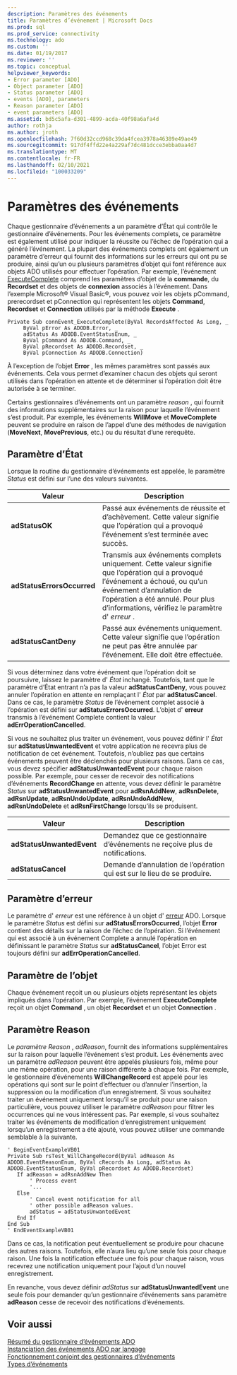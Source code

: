 ```yaml
---
description: Paramètres des événements
title: Paramètres d’événement | Microsoft Docs
ms.prod: sql
ms.prod_service: connectivity
ms.technology: ado
ms.custom: ''
ms.date: 01/19/2017
ms.reviewer: ''
ms.topic: conceptual
helpviewer_keywords:
- Error parameter [ADO]
- Object parameter [ADO]
- Status parameter [ADO]
- events [ADO], parameters
- Reason parameter [ADO]
- event parameters [ADO]
ms.assetid: bd5c5afa-d301-4899-acda-40f98a6afa4d
author: rothja
ms.author: jroth
ms.openlocfilehash: 7f60d32ccd968c39da4fcea3978a46389e49ae49
ms.sourcegitcommit: 917df4ffd22e4a229af7dc481dcce3ebba0aa4d7
ms.translationtype: MT
ms.contentlocale: fr-FR
ms.lasthandoff: 02/10/2021
ms.locfileid: "100033209"
---
```

# <a name="event-parameters"></a>Paramètres des événements
Chaque gestionnaire d’événements a un paramètre d’État qui contrôle le gestionnaire d’événements. Pour les événements complets, ce paramètre est également utilisé pour indiquer la réussite ou l’échec de l’opération qui a généré l’événement. La plupart des événements complets ont également un paramètre d’erreur qui fournit des informations sur les erreurs qui ont pu se produire, ainsi qu’un ou plusieurs paramètres d’objet qui font référence aux objets ADO utilisés pour effectuer l’opération. Par exemple, l’événement [ExecuteComplete](../../reference/ado-api/executecomplete-event-ado.md) comprend les paramètres d’objet de la **commande**, du **Recordset** et des objets de **connexion** associés à l’événement. Dans l’exemple Microsoft® Visual Basic®, vous pouvez voir les objets pCommand, prerecordset et pConnection qui représentent les objets **Command**, **Recordset** et **Connection** utilisés par la méthode **Execute** .  
  
```  
Private Sub connEvent_ExecuteComplete(ByVal RecordsAffected As Long, _  
     ByVal pError As ADODB.Error, _  
     adStatus As ADODB.EventStatusEnum, _  
     ByVal pCommand As ADODB.Command, _  
     ByVal pRecordset As ADODB.Recordset, _  
     ByVal pConnection As ADODB.Connection)  
```  
  
 À l’exception de l’objet **Error** , les mêmes paramètres sont passés aux événements. Cela vous permet d’examiner chacun des objets qui seront utilisés dans l’opération en attente et de déterminer si l’opération doit être autorisée à se terminer.  
  
 Certains gestionnaires d’événements ont un paramètre *reason* , qui fournit des informations supplémentaires sur la raison pour laquelle l’événement s’est produit. Par exemple, les événements **WillMove** et **MoveComplete** peuvent se produire en raison de l’appel d’une des méthodes de navigation (**MoveNext**, **MovePrevious**, etc.) ou du résultat d’une rerequête.  
  
## <a name="status-parameter"></a>Paramètre d’État  
 Lorsque la routine du gestionnaire d’événements est appelée, le paramètre *Status* est défini sur l’une des valeurs suivantes.  
  
|Valeur|Description|  
|-----------|-----------------|  
|**adStatusOK**|Passé aux événements de réussite et d’achèvement. Cette valeur signifie que l’opération qui a provoqué l’événement s’est terminée avec succès.|  
|**adStatusErrorsOccurred**|Transmis aux événements complets uniquement. Cette valeur signifie que l’opération qui a provoqué l’événement a échoué, ou qu’un événement d’annulation de l’opération a été annulé. Pour plus d’informations, vérifiez le paramètre d' *erreur* .|  
|**adStatusCantDeny**|Passé aux événements uniquement. Cette valeur signifie que l’opération ne peut pas être annulée par l’événement. Elle doit être effectuée.|  
  
 Si vous déterminez dans votre événement que l’opération doit se poursuivre, laissez le paramètre d' *État* inchangé. Toutefois, tant que le paramètre d’État entrant n’a pas la valeur **adStatusCantDeny**, vous pouvez annuler l’opération en attente en remplaçant l' *État* par **adStatusCancel**. Dans ce cas, le paramètre *Status* de l’événement complet associé à l’opération est défini sur **adStatusErrorsOccurred**. L’objet d' **erreur** transmis à l’événement Complete contient la valeur **adErrOperationCancelled**.  
  
 Si vous ne souhaitez plus traiter un événement, vous pouvez définir l' *État* sur **adStatusUnwantedEvent** et votre application ne recevra plus de notification de cet événement. Toutefois, n’oubliez pas que certains événements peuvent être déclenchés pour plusieurs raisons. Dans ce cas, vous devez spécifier **adStatusUnwantedEvent** pour chaque raison possible. Par exemple, pour cesser de recevoir des notifications d’événements **RecordChange** en attente, vous devez définir le paramètre *Status* sur **adStatusUnwantedEvent** pour **adRsnAddNew**, **adRsnDelete**, **adRsnUpdate**, **adRsnUndoUpdate**, **adRsnUndoAddNew**, **adRsnUndoDelete** et **adRsnFirstChange** lorsqu’ils se produisent.  
  
|Valeur|Description|  
|-----------|-----------------|  
|**adStatusUnwantedEvent**|Demandez que ce gestionnaire d’événements ne reçoive plus de notifications.|  
|**adStatusCancel**|Demande d’annulation de l’opération qui est sur le lieu de se produire.|  
  
## <a name="error-parameter"></a>Paramètre d’erreur  
 Le paramètre d' *erreur* est une référence à un objet d' [erreur](../../reference/ado-api/error-object.md) ADO. Lorsque le paramètre *Status* est défini sur **adStatusErrorsOccurred**, l’objet **Error** contient des détails sur la raison de l’échec de l’opération. Si l’événement qui est associé à un événement Complete a annulé l’opération en définissant le paramètre *Status* sur **adStatusCancel**, l’objet Error est toujours défini sur **adErrOperationCancelled**.  
  
## <a name="object-parameter"></a>Paramètre de l’objet  
 Chaque événement reçoit un ou plusieurs objets représentant les objets impliqués dans l’opération. Par exemple, l’événement **ExecuteComplete** reçoit un objet **Command** , un objet **Recordset** et un objet **Connection** .  
  
## <a name="reason-parameter"></a>Paramètre Reason  
 Le *paramètre Reason* , *adReason*, fournit des informations supplémentaires sur la raison pour laquelle l’événement s’est produit. Les événements avec un paramètre *adReason* peuvent être appelés plusieurs fois, même pour une même opération, pour une raison différente à chaque fois. Par exemple, le gestionnaire d’événements **WillChangeRecord** est appelé pour les opérations qui sont sur le point d’effectuer ou d’annuler l’insertion, la suppression ou la modification d’un enregistrement. Si vous souhaitez traiter un événement uniquement lorsqu’il se produit pour une raison particulière, vous pouvez utiliser le paramètre *adReason* pour filtrer les occurrences qui ne vous intéressent pas. Par exemple, si vous souhaitez traiter les événements de modification d’enregistrement uniquement lorsqu’un enregistrement a été ajouté, vous pouvez utiliser une commande semblable à la suivante.  
  
```  
' BeginEventExampleVB01  
Private Sub rsTest_WillChangeRecord(ByVal adReason As ADODB.EventReasonEnum, ByVal cRecords As Long, adStatus As ADODB.EventStatusEnum, ByVal pRecordset As ADODB.Recordset)  
   If adReason = adRsnAddNew Then  
       ' Process event  
       '...  
   Else  
       ' Cancel event notification for all  
       ' other possible adReason values.  
       adStatus = adStatusUnwantedEvent  
   End If  
End Sub  
' EndEventExampleVB01  
```  
  
 Dans ce cas, la notification peut éventuellement se produire pour chacune des autres raisons. Toutefois, elle n’aura lieu qu’une seule fois pour chaque raison. Une fois la notification effectuée une fois pour chaque raison, vous recevrez une notification uniquement pour l’ajout d’un nouvel enregistrement.  
  
 En revanche, vous devez définir *adStatus* sur **adStatusUnwantedEvent** une seule fois pour demander qu’un gestionnaire d’événements sans paramètre **adReason** cesse de recevoir des notifications d’événements.  
  
## <a name="see-also"></a>Voir aussi  
 [Résumé du gestionnaire d’événements ADO](./ado-event-handler-summary.md)   
 [Instanciation des événements ADO par langage](./ado-event-instantiation-by-language.md)   
 [Fonctionnement conjoint des gestionnaires d’événements](./how-event-handlers-work-together.md)   
 [Types d’événements](./types-of-events.md)